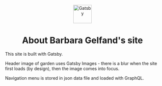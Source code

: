 <p align="center">
  <a href="https://www.gatsbyjs.org">
    <img alt="Gatsby" src="https://www.gatsbyjs.org/monogram.svg" width="60" />
  </a>
</p>
<h1 align="center">
  About Barbara Gelfand's site
</h1>

This site is built with Gatsby. 

Header image of garden uses Gatsby Images - there is a blur when the site first loads (by design), then the image comes into focus.

Navigation menu is stored in json data file and loaded with GraphQL.
